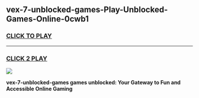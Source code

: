 
## vex-7-unblocked-games-Play-Unblocked-Games-Online-0cwb1
<h3>
<a href="https://premium76.site?title=vex-7-unblocked-games&ref=25A">CLICK TO PLAY</a></h3>
<hr>

<h3>
<a href="https://premium76.site?title=vex-7-unblocked-games&ref=25A">CLICK 2 PLAY</a>
  
</h3>

<a href="https://premium76.site?title=vex-7-unblocked-games&ref=25A"><img src="https://clearcache.store/games.png"></a>


**vex-7-unblocked-games games unblocked: Your Gateway to Fun and Accessible Online Gaming**
